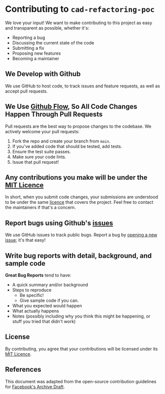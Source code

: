 # Contributing to `cad-refactoring-poc`

We love your input! We want to make contributing to this project as easy and transparent as possible, whether it's:

- Reporting a bug
- Discussing the current state of the code
- Submitting a fix
- Proposing new features
- Becoming a maintainer

## We Develop with Github

We use GitHub to host code, to track issues and feature requests, as well as accept pull requests.

## We Use [Github Flow](https://docs.github.com/en/get-started/using-github/github-flow), So All Code Changes Happen Through Pull Requests

Pull requests are the best way to propose changes to the codebase. We actively welcome your pull requests:

1. Fork the repo and create your branch from `main`.
2. If you've added code that should be tested, add tests.
3. Ensure the test suite passes.
4. Make sure your code lints.
5. Issue that pull request!

## Any contributions you make will be under the [MIT Licence](LICENCE)

In short, when you submit code changes, your submissions are understood to be under the same [licence](LICENCE) that covers the project. Feel free to contact the maintainers if that's a concern.

## Report bugs using Github's [issues](https://github.com/rossop/cad-refactoring-poc/issues)

We use GitHub issues to track public bugs. Report a bug by [opening a new issue](https://github.com/rossop/cad-refactoring-poc/issues); it's that easy!

## Write bug reports with detail, background, and sample code

**Great Bug Reports** tend to have:

- A quick summary and/or background
- Steps to reproduce
  - Be specific!
  - Give sample code if you can.
- What you expected would happen
- What actually happens
- Notes (possibly including why you think this might be happening, or stuff you tried that didn't work)


## License

By contributing, you agree that your contributions will be licensed under its [MIT Licence](LICENCE).

## References

This document was adapted from the open-source contribution guidelines for [Facebook's Archive Draft](https://github.com/facebook/draft-js/blob/master/CONTRIBUTING.md).

